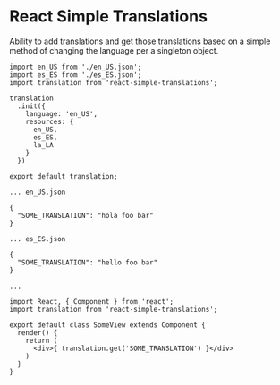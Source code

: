# React Simple Translations

Ability to add translations and get those translations based on a simple
method of changing the language per a singleton object.

```
import en_US from './en_US.json';
import es_ES from './es_ES.json';
import translation from 'react-simple-translations';

translation
  .init({
    language: 'en_US',
    resources: {
      en_US,
      es_ES,
      la_LA
    }
  })

export default translation;

... en_US.json

{
  "SOME_TRANSLATION": "hola foo bar"
}

... es_ES.json

{
  "SOME_TRANSLATION": "hello foo bar"
}

...

import React, { Component } from 'react';
import translation from 'react-simple-translations';

export default class SomeView extends Component {
  render() {
    return (
      <div>{ translation.get('SOME_TRANSLATION') }</div>
    )
  }
}
```